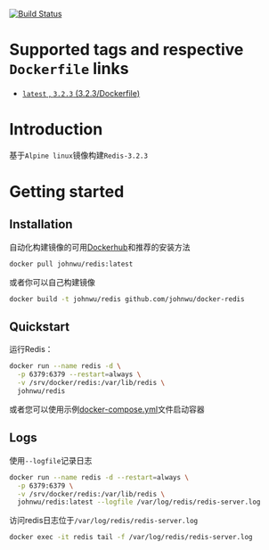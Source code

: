 [![Build Status ](https://travis-ci.org/vla/docker-redis.svg?branch=master)](https://travis-ci.org/vla/docker-redis)

# Supported tags and respective `Dockerfile` links

- [`latest` , `3.2.3`  (3.2.3/Dockerfile)](https://github.com/vla/docker-redis/blob/master/Dockerfile)

# Introduction

基于`Alpine linux`镜像构建`Redis-3.2.3`

# Getting started

## Installation

自动化构建镜像的可用[Dockerhub](https://hub.docker.com/r/johnwu/redis)和推荐的安装方法

```bash
docker pull johnwu/redis:latest
```

或者你可以自己构建镜像

```bash
docker build -t johnwu/redis github.com/johnwu/docker-redis
```

## Quickstart

运行Redis：

```bash
docker run --name redis -d \
  -p 6379:6379 --restart=always \
  -v /srv/docker/redis:/var/lib/redis \
  johnwu/redis
```

或者您可以使用示例[docker-compose.yml](docker-compose.yml)文件启动容器


## Logs

使用`--logfile`记录日志

```bash
docker run --name redis -d --restart=always \
  -p 6379:6379 \
  -v /srv/docker/redis:/var/lib/redis \
  johnwu/redis:latest --logfile /var/log/redis/redis-server.log
```
访问redis日志位于`/var/log/redis/redis-server.log`
```bash
docker exec -it redis tail -f /var/log/redis/redis-server.log
```
